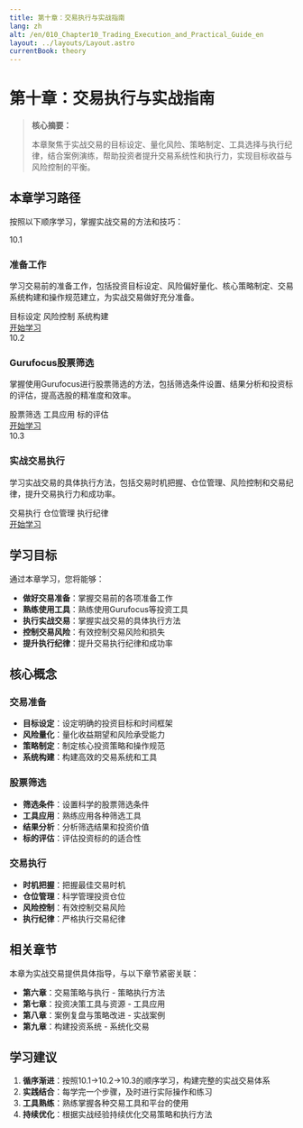 ```yaml
---
title: 第十章：交易执行与实战指南
lang: zh
alt: /en/010_Chapter10_Trading_Execution_and_Practical_Guide_en
layout: ../layouts/Layout.astro
currentBook: theory
---
```


# 第十章：交易执行与实战指南

> **核心摘要：**
> 
> 本章聚焦于实战交易的目标设定、量化风险、策略制定、工具选择与执行纪律，结合案例演练，帮助投资者提升交易系统性和执行力，实现目标收益与风险控制的平衡。

## 本章学习路径

按照以下顺序学习，掌握实战交易的方法和技巧：

<div class="chapters-grid">
  <div class="chapter-card">
    <div class="chapter-header">
      <span class="chapter-number">10.1</span>
      <h3>准备工作</h3>
    </div>
    <p>学习交易前的准备工作，包括投资目标设定、风险偏好量化、核心策略制定、交易系统构建和操作规范建立，为实战交易做好充分准备。</p>
    <div class="chapter-features">
      <span class="feature-tag">目标设定</span>
      <span class="feature-tag">风险控制</span>
      <span class="feature-tag">系统构建</span>
    </div>
    <a href="/010_Chapter10/10.1_Preparation_CN" class="chapter-link">开始学习</a>
  </div>

  <div class="chapter-card">
    <div class="chapter-header">
      <span class="chapter-number">10.2</span>
      <h3>Gurufocus股票筛选</h3>
    </div>
    <p>掌握使用Gurufocus进行股票筛选的方法，包括筛选条件设置、结果分析和投资标的评估，提高选股的精准度和效率。</p>
    <div class="chapter-features">
      <span class="feature-tag">股票筛选</span>
      <span class="feature-tag">工具应用</span>
      <span class="feature-tag">标的评估</span>
    </div>
    <a href="/010_Chapter10/10.2_Gurufocus_Screening_CN" class="chapter-link">开始学习</a>
  </div>

  <div class="chapter-card">
    <div class="chapter-header">
      <span class="chapter-number">10.3</span>
      <h3>实战交易执行</h3>
    </div>
    <p>学习实战交易的具体执行方法，包括交易时机把握、仓位管理、风险控制和交易纪律，提升交易执行力和成功率。</p>
    <div class="chapter-features">
      <span class="feature-tag">交易执行</span>
      <span class="feature-tag">仓位管理</span>
      <span class="feature-tag">执行纪律</span>
    </div>
    <a href="/010_Chapter10/10.3_Trading_Execution_CN" class="chapter-link">开始学习</a>
  </div>
</div>

## 学习目标

通过本章学习，您将能够：

- **做好交易准备**：掌握交易前的各项准备工作
- **熟练使用工具**：熟练使用Gurufocus等投资工具
- **执行实战交易**：掌握实战交易的具体执行方法
- **控制交易风险**：有效控制交易风险和损失
- **提升执行纪律**：提升交易执行纪律和成功率

## 核心概念

### 交易准备
- **目标设定**：设定明确的投资目标和时间框架
- **风险量化**：量化收益期望和风险承受能力
- **策略制定**：制定核心投资策略和操作规范
- **系统构建**：构建高效的交易系统和工具

### 股票筛选
- **筛选条件**：设置科学的股票筛选条件
- **工具应用**：熟练应用各种筛选工具
- **结果分析**：分析筛选结果和投资价值
- **标的评估**：评估投资标的的适合性

### 交易执行
- **时机把握**：把握最佳交易时机
- **仓位管理**：科学管理投资仓位
- **风险控制**：有效控制交易风险
- **执行纪律**：严格执行交易纪律

## 相关章节

本章为实战交易提供具体指导，与以下章节紧密关联：

- **第六章**：交易策略与执行 - 策略执行方法
- **第七章**：投资决策工具与资源 - 工具应用
- **第八章**：案例复盘与策略改进 - 实战案例
- **第九章**：构建投资系统 - 系统化交易

## 学习建议

1. **循序渐进**：按照10.1→10.2→10.3的顺序学习，构建完整的实战交易体系
2. **实践结合**：每学完一个步骤，及时进行实际操作和练习
3. **工具熟练**：熟练掌握各种交易工具和平台的使用
4. **持续优化**：根据实战经验持续优化交易策略和执行方法
